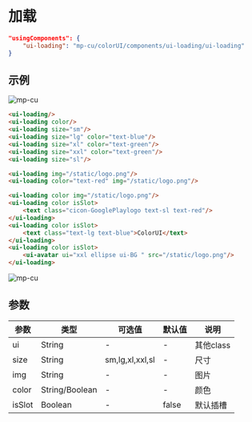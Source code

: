 # 加载

```json
"usingComponents": {
    "ui-loading": "mp-cu/colorUI/components/ui-loading/ui-loading"
}
```

## 示例

![mp-cu](https://color-ui.gitee.io/assest/mp-cu-doc/loading/loading.png)

```html
<ui-loading/>
<ui-loading color/>
<ui-loading size="sm"/>
<ui-loading size="lg" color="text-blue"/>
<ui-loading size="xl" color="text-green"/>
<ui-loading size="xxl" color="text-green"/>
<ui-loading size="sl"/>

<ui-loading img="/static/logo.png"/>
<ui-loading color="text-red" img="/static/logo.png"/>

<ui-loading color img="/static/logo.png"/>
<ui-loading color isSlot>
    <text class="cicon-GooglePlaylogo text-sl text-red"/>
</ui-loading>
<ui-loading color isSlot>
    <text class="text-lg text-blue">ColorUI</text>
</ui-loading>
<ui-loading color isSlot>
    <ui-avatar ui="xxl ellipse ui-BG " src="/static/logo.png"/>
</ui-loading>
```


![mp-cu](https://color-ui.gitee.io/assest/mp-cu-doc/loading/loading.gif)


## 参数

|  参数  |  类型  |  可选值  |  默认值  |       说明       |
|----------|----------|----------|----------|----------|
| ui | String | - | - | 其他class |
| size | String | sm,lg,xl,xxl,sl | - | 尺寸 |
| img | String | - | - | 图片 |
| color | String/Boolean | - | - | 颜色 |
| isSlot | Boolean | - | false | 默认插槽 |
